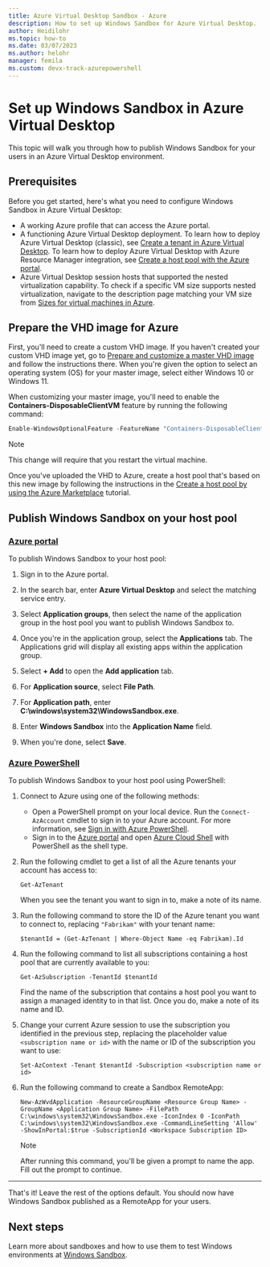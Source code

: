 ```yaml
---
title: Azure Virtual Desktop Sandbox - Azure
description: How to set up Windows Sandbox for Azure Virtual Desktop.
author: Heidilohr
ms.topic: how-to
ms.date: 03/07/2023
ms.author: helohr
manager: femila
ms.custom: devx-track-azurepowershell
---
```


# Set up Windows Sandbox in Azure Virtual Desktop

This topic will walk you through how to publish Windows Sandbox for your users in an Azure Virtual Desktop environment.

## Prerequisites

Before you get started, here's what you need to configure Windows Sandbox in Azure Virtual Desktop:

- A working Azure profile that can access the Azure portal.
- A functioning Azure Virtual Desktop deployment. To learn how to deploy Azure Virtual Desktop (classic), see [Create a tenant in Azure Virtual Desktop](./virtual-desktop-fall-2019/tenant-setup-azure-active-directory.md). To learn how to deploy Azure Virtual Desktop with Azure Resource Manager integration, see [Create a host pool with the Azure portal](create-host-pools-azure-marketplace.md).
- Azure Virtual Desktop session hosts that supported the nested virtualization capability. To check if a specific VM size supports nested virtualization, navigate to the description page matching your VM size from [Sizes for virtual machines in Azure](../virtual-machines/sizes-general.md).

## Prepare the VHD image for Azure

First, you'll need to create a custom VHD image. If you haven't created your custom VHD image yet, go to [Prepare and customize a master VHD image](set-up-customize-master-image.md) and follow the instructions there. When you're given the option to select an operating system (OS) for your master image, select either Windows 10 or Windows 11.

When customizing your master image, you'll need to enable the **Containers-DisposableClientVM** feature by running the following command:

```powershell
Enable-WindowsOptionalFeature -FeatureName "Containers-DisposableClientVM" -All -Online
```

>[!NOTE]
>This change will require that you restart the virtual machine.

Once you've uploaded the VHD to Azure, create a host pool that's based on this new image by following the instructions in the [Create a host pool by using the Azure Marketplace](create-host-pools-azure-marketplace.md) tutorial.

## Publish Windows Sandbox on your host pool

### [Azure portal](#tab/azure)

To publish Windows Sandbox to your host pool:

1. Sign in to the Azure portal.

1. In the search bar, enter **Azure Virtual Desktop** and select the matching service entry.

1. Select **Application groups**, then select the name of the application group in the host pool you want to publish Windows Sandbox to.

4. Once you're in the application group, select the **Applications** tab. The Applications grid will display all existing apps within the application group.

1. Select **+ Add** to open the **Add application** tab.

1. For **Application source**, select **File Path**.

1. For **Application path**, enter **C:\windows\system32\WindowsSandbox.exe**.

1. Enter **Windows Sandbox** into the **Application Name** field.

1.  When you're done, select **Save**.

### [Azure PowerShell](#tab/powershell)

To publish Windows Sandbox to your host pool using PowerShell:

1. Connect to Azure using one of the following methods:

   - Open a PowerShell prompt on your local device. Run the `Connect-AzAccount` cmdlet to sign in to your Azure account. For more information, see [Sign in with Azure PowerShell](/powershell/azure/authenticate-azureps).
   - Sign in to the [Azure portal](https://portal.azure.com) and open [Azure Cloud Shell](../cloud-shell/overview.md) with PowerShell as the shell type.

1. Run the following cmdlet to get a list of all the Azure tenants your account has access to:

   ```azurepowershell-interactive
   Get-AzTenant
   ```

   When you see the tenant you want to sign in to, make a note of its name.

1. Run the following command to store the ID of the Azure tenant you want to connect to, replacing `"Fabrikam"` with your tenant name:

   ```azurepowershell-interactive
   $tenantId = (Get-AzTenant | Where-Object Name -eq Fabrikam).Id
   ```

1. Run the following command to list all subscriptions containing a host pool that are currently available to you:

   ```azurepowershell-interactive
   Get-AzSubscription -TenantId $tenantId
   ```

   Find the name of the subscription that contains a host pool you want to assign a managed identity to in that list. Once you do, make a note of its name and ID.

1. Change your current Azure session to use the subscription you identified in the previous step, replacing the placeholder value `<subscription name or id>` with the name or ID of the subscription you want to use:

   ```azurepowershell-interactive
   Set-AzContext -Tenant $tenantId -Subscription <subscription name or id>
   ```

1. Run the following command to create a Sandbox RemoteApp:

   ```azurepowershell-interactive
   New-AzWvdApplication -ResourceGroupName <Resource Group Name> -GroupName <Application Group Name> -FilePath C:\windows\system32\WindowsSandbox.exe -IconIndex 0 -IconPath C:\windows\system32\WindowsSandbox.exe -CommandLineSetting 'Allow' -ShowInPortal:$true -SubscriptionId <Workspace Subscription ID>
   ```

   >[!NOTE]
   >After running this command, you'll be given a prompt to name the app. Fill out the prompt to continue.

---

That's it! Leave the rest of the options default. You should now have Windows Sandbox published as a RemoteApp for your users.

## Next steps

Learn more about sandboxes and how to use them to test Windows environments at [Windows Sandbox](/windows/security/threat-protection/windows-sandbox/windows-sandbox-overview).
